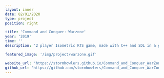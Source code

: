 ```yaml
---
layout: inner
date: 02/01/2020
type: project
position: right

title: 'Command and Conquer: Warzone'
year: '2019'
time: ''
description: '2 player Isometric RTS game, made with C++ and SDL in a group of 7.'

featured_image: '/img/project/warzone.gif'

website_url: 'https://stormhowlers.github.io/Command_and_Conquer_WarZone/'
github_url: 'https://github.com/stormhowlers/Command_and_Conquer_WarZone'
---
```


